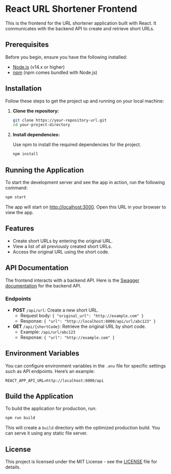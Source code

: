 
# React URL Shortener Frontend

This is the frontend for the URL shortener application built with React. It communicates with the backend API to create and retrieve short URLs.

## Prerequisites

Before you begin, ensure you have the following installed:

- [Node.js](https://nodejs.org/en/) (v14.x or higher)
- [npm](https://www.npmjs.com/) (npm comes bundled with Node.js)

## Installation

Follow these steps to get the project up and running on your local machine:

1. **Clone the repository:**

   ```bash
   git clone https://your-repository-url.git
   cd your-project-directory
   ```

2. **Install dependencies:**

   Use npm to install the required dependencies for the project.

   ```bash
   npm install
   ```

## Running the Application

To start the development server and see the app in action, run the following command:

```bash
npm start
```

The app will start on [http://localhost:3000](http://localhost:3000). Open this URL in your browser to view the app.

## Features

- Create short URLs by entering the original URL.
- View a list of all previously created short URLs.
- Access the original URL using the short code.


## API Documentation

The frontend interacts with a backend API. Here is the [Swagger documentation](http://localhost:8000/api/documentation) for the backend API.

### Endpoints

- **POST** `/api/url`: Create a new short URL.
  - Request body: `{ "original_url": "http://example.com" }`
  - Response: `{ "url": "http://localhost:8000/api/url/abc123" }`
- **GET** `/api/{shortCode}`: Retrieve the original URL by short code.
  - Example: `/api/url/abc123`
  - Response: `{ "url": "http://example.com" }`

## Environment Variables

You can configure environment variables in the `.env` file for specific settings such as API endpoints. Here’s an example:

```
REACT_APP_API_URL=http://localhost:8000/api
```

## Build the Application

To build the application for production, run:

```bash
npm run build
```

This will create a `build` directory with the optimized production build. You can serve it using any static file server.

## License

This project is licensed under the MIT License - see the [LICENSE](LICENSE) file for details.
